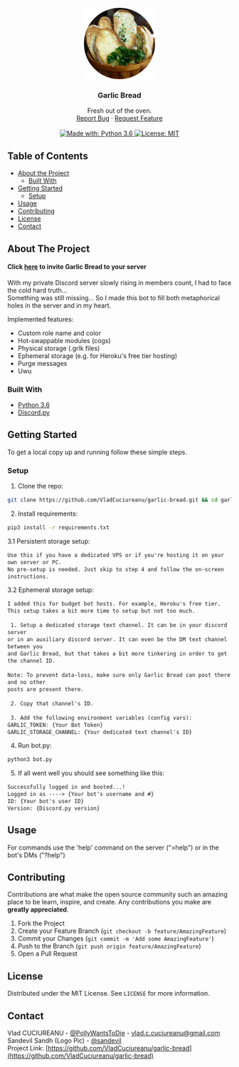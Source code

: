 <!-- PROJECT LOGO -->
<p align="center">
  <a href="https://github.com/VladCuciureanu/garlic-bread">
    <img src="logo.png" alt="Logo" width="160" height="160">
  </a>

  <h3 align="center">Garlic Bread</h3>

  <p align="center">
    Fresh out of the oven.
    <br />
    <a href="https://github.com/VladCuciureanu/garlic-bread/issues">Report Bug</a>
    ·
    <a href="https://github.com/VladCuciureanu/garlic-bread/issues">Request Feature</a>
    <br />
    <br />
    <a href="https://www.python.org/downloads/release/python-360">
      <img alt="Made with: Python 3.6" src="https://img.shields.io/badge/python-3.6-blue.svg" target="_blank" />
    </a>
    <a href="https://github.com/VladCuciureanu/garlic-bread/blob/main/LICENSE">
      <img alt="License: MIT" src="https://img.shields.io/badge/License-MIT-blue.svg" target="_blank" />
    </a>
  </p>
</p>



<!-- TABLE OF CONTENTS -->
## Table of Contents

* [About the Project](#about-the-project)
  * [Built With](#built-with)
* [Getting Started](#getting-started)
  * [Setup](#setup)
* [Usage](#usage)
* [Contributing](#contributing)
* [License](#license)
* [Contact](#contact)



<!-- ABOUT THE PROJECT -->
## About The Project

#### Click [here](https://discord.com/api/oauth2/authorize?client_id=697481393609113810&permissions=8&scope=bot) to invite Garlic Bread to your server

With my private Discord server slowly rising in members count, I had to face the cold hard truth...\
Something was still missing...
So I made this bot to fill both metaphorical holes in the server and in my heart.

Implemented features:
 * Custom role name and color
 * Hot-swappable modules (cogs)
 * Physical storage (.grlk files)
 * Ephemeral storage (e.g. for Heroku's free tier hosting)
 * Purge messages
 * Uwu

### Built With

* [Python 3.6](https://www.python.org/downloads/release/python-360/)
* [Discord.py](https://github.com/Rapptz/discord.py)



<!-- GETTING STARTED -->
## Getting Started

To get a local copy up and running follow these simple steps.

### Setup

1. Clone the repo:
```sh
git clone https://github.com/VladCuciureanu/garlic-bread.git && cd garlic-bread
```
2. Install requirements:
```sh
pip3 install -r requirements.txt
```
3.1 Persistent storage setup:
```
Use this if you have a dedicated VPS or if you're hosting it on your own server or PC.
No pre-setup is needed. Just skip to step 4 and follow the on-screen instructions.
```
3.2 Ephemeral storage setup:
```
I added this for budget bot hosts. For example, Heroku's free tier.
This setup takes a bit more time to setup but not too much.

 1. Setup a dedicated storage text channel. It can be in your discord server
or in an auxiliary discord server. It can even be the DM text channel between you
and Garlic Bread, but that takes a bit more tinkering in order to get the channel ID.

Note: To prevent data-loss, make sure only Garlic Bread can post there and no other
posts are present there.

 2. Copy that channel's ID. 

 3. Add the following environment variables (config vars):
GARLIC_TOKEN: {Your Bot Token}
GARLIC_STORAGE_CHANNEL: {Your dedicated text channel's ID}
```
4. Run bot.py:
```sh
python3 bot.py
```
5. If all went well you should see something like this:
```
Successfully logged in and booted...!
Logged in as ----> {Your bot's username and #}
ID: {Your bot's user ID}
Version: {Discord.py version}
```



<!-- USAGE EXAMPLES -->
## Usage

For commands use the 'help' command on the server (">help") or in the bot's DMs ("?help")



<!-- CONTRIBUTING -->
## Contributing

Contributions are what make the open source community such an amazing place to be learn, inspire, and create. Any contributions you make are **greatly appreciated**.

1. Fork the Project
2. Create your Feature Branch (`git checkout -b feature/AmazingFeature`)
3. Commit your Changes (`git commit -m 'Add some AmazingFeature'`)
4. Push to the Branch (`git push origin feature/AmazingFeature`)
5. Open a Pull Request



<!-- LICENSE -->
## License

Distributed under the MIT License. See `LICENSE` for more information.



<!-- CONTACT -->
## Contact

Vlad CUCIUREANU - [@PollyWantsToDie](https://twitter.com/PollyWantsToDie) - vlad.c.cuciureanu@gmail.com\
Sandevil Sandh (Logo Pic) - [@sandevil](https://unsplash.com/@sandevil)\
Project Link: [https://github.com/VladCuciureanu/garlic-bread](https://github.com/VladCuciureanu/garlic-bread)
